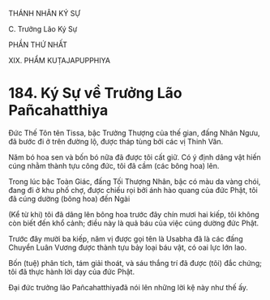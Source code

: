 THÁNH NHÂN KÝ SỰ

C. Trưởng Lão Ký Sự

PHẦN THỨ NHẤT

XIX. PHẨM KUṬAJAPUPPHIYA

# 184. Ký Sự về Trưởng Lão Pañcahatthiya

Đức Thế Tôn tên Tissa, bậc Trưởng Thượng của thế gian, đấng Nhân Ngưu, đã bước đi ở trên đường lộ, được tháp tùng bởi các vị Thinh Văn.

Năm bó hoa sen và bốn bó nữa đã được tôi cất giữ. Có ý định dâng vật hiến cúng nhằm thành tựu công đức, tôi đã cầm (các bông hoa) lên.

Trong lúc bậc Toàn Giác, đấng Tối Thượng Nhân, bậc có màu da vàng chói, đang đi ở khu phố chợ, được chiếu rọi bởi ánh hào quang của đức Phật, tôi đã cúng dường (bông hoa) đến Ngài

(Kể từ khi) tôi đã dâng lên bông hoa trước đây chín mươi hai kiếp, tôi không còn biết đến khổ cảnh; điều này là quả báu của việc cúng dường đức Phật.

Trước đây mười ba kiếp, năm vị được gọi tên là Usabha đã là các đấng Chuyển Luân Vương được thành tựu bảy loại báu vật, có oai lực lớn lao.

Bốn (tuệ) phân tích, tám giải thoát, và sáu thắng trí đã được (tôi) đắc chứng; tôi đã thực hành lời dạy của đức Phật.

Đại đức trưởng lão Pañcahatthiyađã nói lên những lời kệ này như thế ấy.
